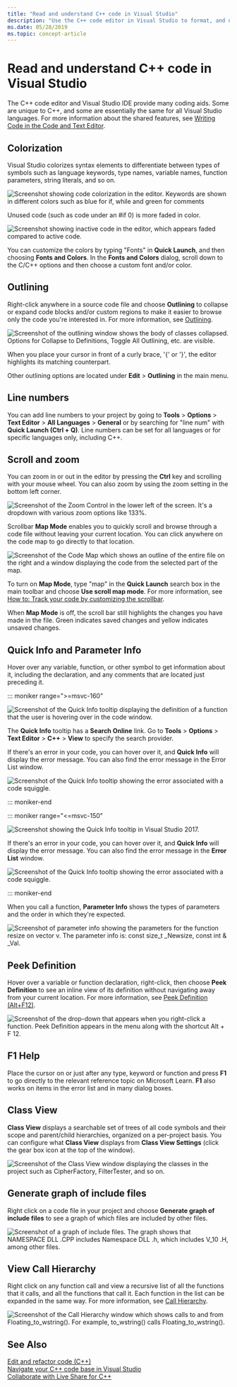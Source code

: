 ```yaml
---
title: "Read and understand C++ code in Visual Studio"
description: "Use the C++ code editor in Visual Studio to format, and understand your code."
ms.date: 05/28/2019
ms.topic: concept-article
---
```

# Read and understand C++ code in Visual Studio

The C++ code editor and Visual Studio IDE provide many coding aids. Some are unique to C++, and some are essentially the same for all Visual Studio languages. For more information about the shared features, see [Writing Code in the Code and Text Editor](/visualstudio/ide/writing-code-in-the-code-and-text-editor).  

## Colorization

Visual Studio colorizes syntax elements to differentiate between types of symbols such as language keywords, type names, variable names, function parameters, string literals, and so on.

![Screenshot showing code colorization in the editor. Keywords are shown in different colors such as blue for if, while and green for comments](../ide/media/code-outline-colorization.png "C++ colorization")

Unused code (such as code under an #if 0) is more faded in color.

![Screenshot showing inactive code in the editor, which appears faded compared to active code.](../ide/media/inactive-code-cpp.png "C++ inactive code")

You can customize the colors by typing "Fonts" in **Quick Launch**, and then choosing **Fonts and Colors**. In the **Fonts and Colors** dialog, scroll down to the C/C++ options and then choose a custom font and/or color.

## Outlining

Right-click anywhere in a source code file and choose **Outlining** to collapse or expand code blocks and/or custom regions to make it easier to browse only the code you're interested in. For more information, see [Outlining](/visualstudio/ide/outlining).

![Screenshot of the outlining window shows the body of classes collapsed. Options for Collapse to Definitions, Toggle All Outlining, etc. are visible.](../ide/media/vs2015_cpp_outlining.png)

When you place your cursor in front of a curly brace, '{' or '}', the editor highlights its matching counterpart.

Other outlining options are located under **Edit** > **Outlining** in the main menu.

## Line numbers

You can add line numbers to your project by going to **Tools** > **Options** > **Text Editor** > **All Languages** > **General** or by searching for "line num" with **Quick Launch (Ctrl + Q)**. Line numbers can be set for all languages or for specific languages only, including C++.

## Scroll and zoom

You can zoom in or out in the editor by pressing the **Ctrl** key and scrolling with your mouse wheel. You can also zoom by using the zoom setting in the bottom left corner.

![Screenshot of the Zoom Control in the lower left of the screen. It's a dropdown with various zoom options like 133%.](../ide/media/zoom-control.png)

Scrollbar **Map Mode** enables you to quickly scroll and browse through a code file without leaving your current location. You can click anywhere on the code map to go directly to that location.

![Screenshot of the Code Map which shows an outline of the entire file on the right and a window displaying the code from the selected part of the map.](../ide/media/vs2015-cpp-code-map.png)

To turn on **Map Mode**, type "map" in the **Quick Launch** search box in the main toolbar and choose **Use scroll map mode**. For more information, see [How to: Track your code by customizing the scrollbar](/visualstudio/ide/how-to-track-your-code-by-customizing-the-scrollbar).

When **Map Mode** is off, the scroll bar still highlights the changes you have made in the file. Green indicates saved changes and yellow indicates unsaved changes.

## Quick Info and Parameter Info

Hover over any variable, function, or other symbol to get information about it, including the declaration, and any comments that are located just preceding it.

::: moniker range=">=msvc-160"

![Screenshot of the Quick Info tooltip displaying the definition of a function that the user is hovering over in the code window.](../ide/media/quick-info-vs2019.png "Quick Info")

The **Quick Info** tooltip has a **Search Online** link. Go to **Tools** > **Options** > **Text Editor** > **C++** > **View** to specify the search provider.

If there's an error in your code, you can hover over it, and **Quick Info** will display the error message. You can also find the error message in the Error List window.

![Screenshot of the Quick Info tooltip showing the error associated with a code squiggle.](../ide/media/quickinfo-on-error.png "Quick Info on error")

::: moniker-end

::: moniker range="<=msvc-150"

![Screenshot showing the Quick Info tooltip in Visual Studio 2017.](../ide/media/quick-info.png "Quick Info")

If there's an error in your code, you can hover over it, and **Quick Info** will display the error message. You can also find the error message in the **Error List** window.

![Screenshot of the Quick Info tooltip showing the error associated with a code squiggle.](../ide/media/quickinfo-on-error.png "Quick Info on error")

::: moniker-end

When you call a function, **Parameter Info** shows the types of parameters and the order in which they're expected.

![Screenshot of parameter info showing the parameters for the function resize on vector v. The parameter info is: const size_t _Newsize, const int & _Val.](../ide/media/parameter-info.png)

## Peek Definition

Hover over a variable or function declaration, right-click, then choose **Peek Definition** to see an inline view of its definition without navigating away from your current location. For more information, see [Peek Definition (Alt+F12)](/visualstudio/ide/how-to-view-and-edit-code-by-using-peek-definition-alt-plus-f12).

![Screenshot of the drop-down that appears when you right-click a function. Peek Definition appears in the menu along with the shortcut Alt + F 12.](../ide/media/vs2015_cpp_peek_definition.png)

## F1 Help

Place the cursor on or just after any type, keyword or function and press **F1** to go directly to the relevant reference topic on Microsoft Learn. **F1** also works on items in the error list and in many dialog boxes.

## Class View

**Class View** displays a searchable set of trees of all code symbols and their scope and parent/child hierarchies, organized on a per-project basis. You can configure what **Class View** displays from **Class View Settings** (click the gear box icon at the top of the window).

![Screenshot of the Class View window displaying the classes in the project such as CipherFactory, FilterTester, and so on.](../ide/media/class-view.png)

## Generate graph of include files

Right click on a code file in your project and choose **Generate graph of include files** to see a graph of which files are included by other files.

![Screenshot of a graph of include files. The graph shows that NAMESPACE DLL .CPP includes Namespace DLL .h, which includes V_10 .H, among other files.](../ide/media/vs2015_cpp_include_graph.png)

## View Call Hierarchy

Right click on any function call and view a recursive list of all the functions that it calls, and all the functions that call it. Each function in the list can be expanded in the same way. For more information, see [Call Hierarchy](/visualstudio/ide/reference/call-hierarchy).

![Screenshot of the Call Hierarchy window which shows calls to and from Floating_to_wstring(). For example, to_wstring() calls Floating_to_wstring().](../ide/media/vs2015_cpp_call_hierarchy.png)

## See Also

[Edit and refactor code (C++)](writing-and-refactoring-code-cpp.md)</br>
[Navigate your C++ code base in Visual Studio](navigate-code-cpp.md)</br>
[Collaborate with Live Share for C++](live-share-cpp.md)
